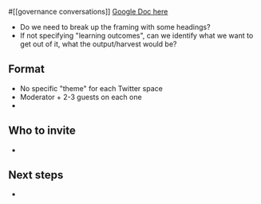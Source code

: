#[[governance conversations]] 
[Google Doc here](https://docs.google.com/document/d/1cpysnkcr8lBLu4dkg_oENsZ-doFXTLuJtpE_gMp6ISI/edit)
- Do we need to break up the framing with some headings?
- If not specifying "learning outcomes", can we identify what we want to get out of it, what the output/harvest would be?






## Format
- No specific "theme" for each Twitter space
- Moderator + 2-3 guests on each one
- 


## Who to invite
- 


## Next steps
- 

